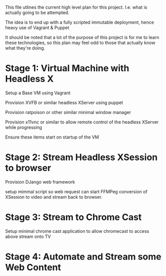 This file utlines the current high level plan for this project. I.e. what is actually going to be attempted.

The idea is to end up with a fully scripted immutable deployment, hence heavy use of Vagrant & Puppet

It should be noted that a lot of the purpose of this project is for me to learn these technologies, so this plan may feel odd to those that actually know what they're doing.

# Stage 1: Virtual Machine with Headless X

Setup a Base VM using Vagrant

Provision XVFB or similar headless XServer using puppet

Provision ratpoison or other similar minimal window manager

Provision x11vnc or similar to allow remote control of the headless XServer while progressing

Ensure these items start on startup of the VM

# Stage 2: Stream Headless XSession to browser

Provision DJango web framework

setup mimmal script so web request can start FFMPeg conversion of XSession to video and stream back to browser.

# Stage 3: Stream to Chrome Cast

Setup minimal chrome cast application to allow chromecast to access above stream onto TV

# Stage 4: Automate and Stream some Web Content



